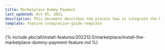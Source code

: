 ```yaml
---
title: Marketplace Dummy Payment
last_updated: Oct 05, 2021
description: This document describes the process how to integrate the Marketplace Dummy Payment into a Spryker project.
template: feature-integration-guide-template
---
```


{% include pbc/all/install-features/202212.0/marketplace/install-the-marketplace-dummy-payment-feature.md %} <!-- To edit, see /_includes/pbc/all/install-features/202212.0/marketplace/install-the-marketplace-dummy-payment-feature.md -->

